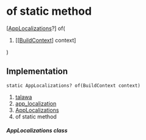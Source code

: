 
<div>

# of static method

</div>


[[AppLocalizations](../../utils_app_localization/AppLocalizations-class.md)?]
of(

1.  [[[BuildContext](https://api.flutter.dev/flutter/widgets/BuildContext-class.md)]
    context]

)



## Implementation

``` language-dart
static AppLocalizations? of(BuildContext context) 
```







1.  [talawa](../../index.md)
2.  [app_localization](../../utils_app_localization/)
3.  [AppLocalizations](../../utils_app_localization/AppLocalizations-class.md)
4.  of static method

##### AppLocalizations class








